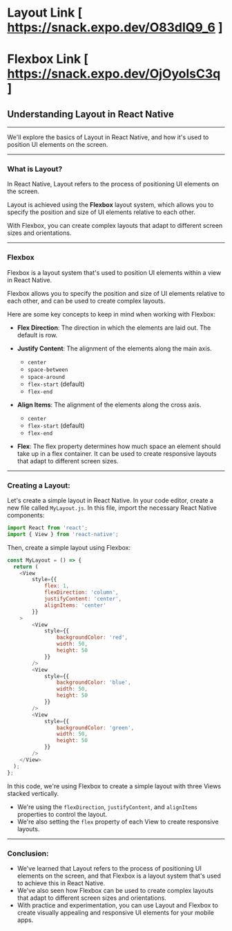 # Layout Link [ https://snack.expo.dev/O83dIQ9_6  ] 



# Flexbox Link [ https://snack.expo.dev/OjOyolsC3q ]







## Understanding Layout in React Native

---

We'll explore the basics of Layout in React Native, and how it's used to position UI elements on the screen.

---

### What is Layout?
In React Native, Layout refers to the process of positioning UI elements on the screen. 

Layout is achieved using the **Flexbox** layout system, which allows you to specify the position and size of UI elements relative to each other. 

With Flexbox, you can create complex layouts that adapt to different screen sizes and orientations.

---

### Flexbox
Flexbox is a layout system that's used to position UI elements within a view in React Native. 

Flexbox allows you to specify the position and size of UI elements relative to each other, and can be used to create complex layouts. 

Here are some key concepts to keep in mind when working with Flexbox:

- **Flex Direction**: The direction in which the elements are laid out. The default is row.

- **Justify Content**: The alignment of the elements along the main axis. 
    - `center`
    - `space-between`
    - `space-around`
    - `flex-start` (default)
    - `flex-end`

- **Align Items**: The alignment of the elements along the cross axis.
    - `center`
    - `flex-start` (default)
    - `flex-end`

- **Flex**: The flex property determines how much space an element should take up in a flex container. It can be used to create responsive layouts that adapt to different screen sizes.

---

### Creating a Layout:
Let's create a simple layout in React Native. In your code editor, create a new file called `MyLayout.js`. In this file, import the necessary React Native components: 

```javascript
import React from 'react';
import { View } from 'react-native';
```

Then, create a simple layout using Flexbox:
```javascript
const MyLayout = () => {
  return (
    <View 
        style={{ 
            flex: 1, 
            flexDirection: 'column', 
            justifyContent: 'center', 
            alignItems: 'center'
        }}
    >
        <View 
            style={{ 
                backgroundColor: 'red',
                width: 50,
                height: 50
            }}
        />
        <View 
            style={{ 
                backgroundColor: 'blue',
                width: 50,
                height: 50
            }}
        />
        <View 
            style={{ 
                backgroundColor: 'green',
                width: 50,
                height: 50
            }}
        />
    </View>
  );
};
```
In this code, we're using Flexbox to create a simple layout with three Views stacked vertically. 
- We're using the `flexDirection`, `justifyContent`, and `alignItems` properties to control the layout. 
- We're also setting the `flex` property of each View to create responsive layouts.

---

### Conclusion:
- We've learned that Layout refers to the process of positioning UI elements on the screen, and that Flexbox is a layout system that's used to achieve this in React Native. 
- We've also seen how Flexbox can be used to create complex layouts that adapt to different screen sizes and orientations. 
- With practice and experimentation, you can use Layout and Flexbox to create visually appealing and responsive UI elements for your mobile apps.